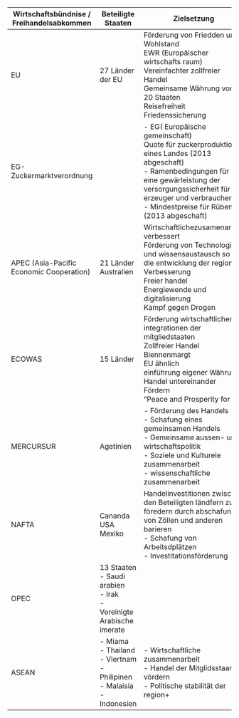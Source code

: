 | Wirtschaftsbündnise / Freihandelsabkommen | Beteiligte Staaten                                                                | Zielsetzung                                                                                                                                                                                                                                     |
| ----------------------------------------- | --------------------------------------------------------------------------------- | ----------------------------------------------------------------------------------------------------------------------------------------------------------------------------------------------------------------------------------------------- |
| EU                                        | 27 Länder der EU                                                                  | Förderung von Friedden und Wohlstand <br>EWR (Europäischer wirtschafts raum)<br>Vereinfachter zollfreier Handel<br>Gemeinsame Währung von 20 Staaten<br>Reisefreiheit<br>Friedenssicherung                                                      |
| EG-Zuckermarktverordnung                  |                                                                                   | - EG( Europäische gemeinschaft)<br>Quote für zuckerproduktion eines Landes (2013 abgeschaft)<br>- Ramenbedingungen für eine gewärleistung der versorgungssicherheit für erzeuger und verbraucher<br>- Mindestpreise für Rüben (2013 abgeschaft) |
| APEC (Asia-Pacific Economic Cooperation)  | 21 Länder<br>Australien<br>                                                       | Wirtschaftlichezusamenarbeit verbessert<br>Förderung von Technologie und wissensaustausch so wie die entwicklung der region<br>Verbesserung <br>Freier handel<br>Energiewende und digitalisierung<br>Kampf gegen Drogen                         |
| ECOWAS                                    | 15 Länder                                                                         | Förderung wirtschaftlicher integrationen der mitgliedstaaten<br>Zollfreier Handel<br>Biennenmargt<br>EU ähnlich<br>einführung eigener Währung<br>Handel untereinander Fördern<br>“Peace and Prosperity for all”                                 |
| MERCURSUR                                 | Agetinien<br>                                                                     | - Förderung des Handels<br>- Schafung eines gemeinsamen Handels<br>- Gemeinsame aussen- und wirtschaftspolitik<br>- Soziele und Kulturele zusammenarbeit<br>- wissenschaftliche zusammenarbeit<br>                                              |
| NAFTA                                     | Cananda<br>USA<br>Mexiko                                                          | Handelinvestitionen zwischen den Beteiligten ländfern zu föredern durch abschafung von Zöllen und anderen barieren<br>- Schafung von Arbeitsdplätzen<br>- Investitationsförderung                                                               |
| OPEC                                      | 13 Staaten<br>- Saudi arabien<br>- Irak<br>- Vereinigte Arabische imerate         |                                                                                                                                                                                                                                                 |
| ASEAN                                     | - Miama<br>- Thailand<br>- Viertnam<br>- Philipinen<br>- Malaisia<br>- Indonesien | - Wirtschaftliche zusammenarbeit<br>- Handel der Mitglidsstaarten vördern<br>- Politische stabilität der region+                                                                                                                                |
